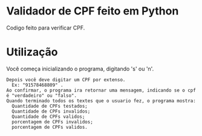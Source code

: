 # Validador de CPF feito em Python
  Codigo feito para verificar CPF.


# Utilização
  Você começa inicializando o programa, digitando 's' ou 'n'.
   
    Depois você deve digitar um CPF por extenso.
      Ex: "91578468809" .
    Ao confirmar, o programa ira retornar uma mensagem, indicando se o cpf é "verdadeiro" ou "falso".
    Quando terminado todos os textes que o usuario fez, o programa mostra:
      Quantidade de CPFs testados;
      Quantidade de CPFs invalidos;
      Quantidade de CPFs validos;
      porcentagem de CPFs invalidos;
      porcentagem de CPFs validos.

